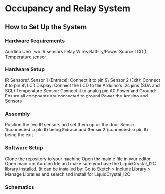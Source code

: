 <h1>Occupancy and Relay System</h1>
 
<h2>How to Set Up the System</h2>
<h3>Hardware Requirements</h3>
Aurdino Uno
Two IR sensors
Relay
Wires
Battery/Power Source
LCD()
Temperature sensor

<h3>Hardware Setup</h3>
IR Sensors:\
 Sensor 1 (Entrace): Connect it to pin 9\
 Sensor 2 (Exit): Connect it to pin 8\
LCD Display:
 Connect the LCD to the Arduino's I2c pins (SDA and SCL)
Temperature Sensor:
 Connect it to analog pin A0
Power and Ground:
 Ensure all compnents are connected to ground
 Power the Arduino and Sensors

 

<h3>Assembly</h3>
Position the two IR sensors and set them up on the door
Sensor 1(connected to pin 9) being Entrace and Sensor 2 (connected to pin 8) being the exit


<h3>Software Setup</h3>
Clone the repository to your machine 
Open the main.c file in your editor
Open main.c in Aurdino Ide and make sure you have the LiquidCrystal_I2C library installed.
(it can be installed by: Go to Sketch > Include Library > Manage Libraries and search and install for LiquidCrystal_I2C )

<h3>Schematics</h3>

